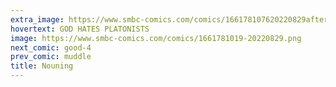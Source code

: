 ```yaml
---
extra_image: https://www.smbc-comics.com/comics/166178107620220829after.png
hovertext: GOD HATES PLATONISTS
image: https://www.smbc-comics.com/comics/1661781019-20220829.png
next_comic: good-4
prev_comic: muddle
title: Nouning
---
```


